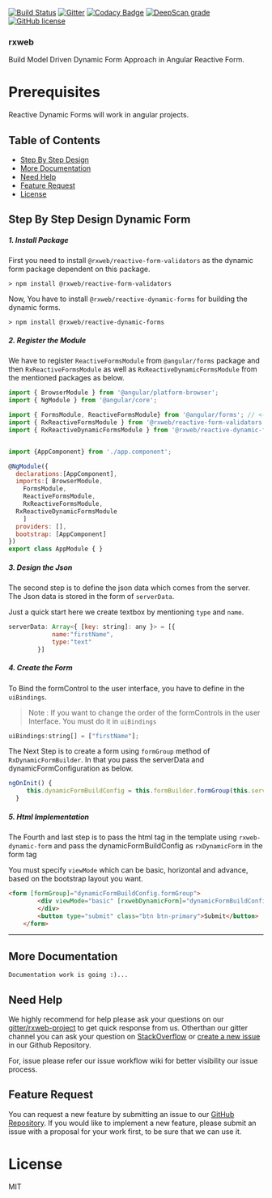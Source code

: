 [![Build Status](https://travis-ci.org/rxweb/rxweb.svg?branch=master)](https://travis-ci.org/rxweb/rxweb)
[![Gitter](https://badges.gitter.im/rx-web/Lobby.svg)](https://gitter.im/rxweb-project/rxweb?utm_source=badge&utm_medium=badge&utm_campaign=pr-badge&utm_content=body_badge)
[![Codacy Badge](https://api.codacy.com/project/badge/Grade/6af5855682524d39a0d88bade210facd)](https://www.codacy.com/app/rxweb/rxweb?utm_source=github.com&amp;utm_medium=referral&amp;utm_content=rxweb/rxweb&amp;utm_campaign=Badge_Grade)
[![DeepScan grade](https://deepscan.io/api/teams/3217/projects/4745/branches/37870/badge/grade.svg)](https://deepscan.io/dashboard#view=project&tid=3217&pid=4745&bid=37870)
[![GitHub license](https://img.shields.io/github/license/rxweb/rxweb.svg)](https://github.com/rxweb/rxweb/blob/master/LICENSE)



<h3>rxweb</h3>
Build Model Driven Dynamic Form Approach in Angular Reactive Form. 



# Prerequisites
Reactive Dynamic Forms will work in angular projects.

## Table of Contents

* [Step By Step Design](#step-by-step)
* [More Documentation](#more-documentation)
* [Need Help](#need-help) 
* [Feature Request](#feature-request)
* [License](#license)

## Step By Step Design Dynamic Form
##### 1. Install Package
 First you need to install `@rxweb/reactive-form-validators` as the dynamic form package dependent on this package.
 
    > npm install @rxweb/reactive-form-validators
    
 Now, You have to install `@rxweb/reactive-dynamic-forms` for building the dynamic forms.
 
    > npm install @rxweb/reactive-dynamic-forms
    

##### 2. Register the Module
We have to register `ReactiveFormsModule` from `@angular/forms` package and then `RxReactiveFormsModule` as well as `RxReactiveDynamicFormsModule`  from the mentioned packages as below.

```js
import { BrowserModule } from '@angular/platform-browser';
import { NgModule } from '@angular/core';

import { FormsModule, ReactiveFormsModule} from '@angular/forms'; // <-- #1 import module
import { RxReactiveFormsModule } from '@rxweb/reactive-form-validators'; // <-- #2 import module
import { RxReactiveDynamicFormsModule } from '@rxweb/reactive-dynamic-forms'; // <-- #3 import module


import {AppComponent} from './app.component';

@NgModule({
  declarations:[AppComponent],
  imports:[ BrowserModule, 
	FormsModule,
	ReactiveFormsModule, 
	RxReactiveFormsModule,  
  RxReactiveDynamicFormsModule
	] 
  providers: [], 
  bootstrap: [AppComponent]
})
export class AppModule { }
```

##### 3. Design the Json
The second step is to define the json data which comes from the server. The Json data is stored in the form of `serverData`.

Just a quick start here we create textbox by mentioning `type` and `name`.

```js
serverData: Array<{ [key: string]: any }> = [{
            name:"firstName",
            type:"text"
        }]
```

##### 4. Create the Form
To Bind the formControl to the user interface, you have to define in the `uiBindings`.

> Note : If you want to change the order of the formControls in the user Interface. You must do it in `uiBindings`

```js
uiBindings:string[] = ["firstName"];
```

The Next Step is to create a form using `formGroup` method of `RxDynamicFormBuilder`. In that you pass the serverData and dynamicFormConfiguration as below.

```js
ngOnInit() {
     this.dynamicFormBuildConfig = this.formBuilder.formGroup(this.serverData,this.dynamicFormBuilderConfiguration)
  }
```

##### 5. Html Implementation
The Fourth and last step is to pass the html tag in the template using `rxweb-dynamic-form` and pass the dynamicFormBuildConfig as `rxDynamicForm` in the form tag

You must specify `viewMode` which can be basic, horizontal and advance, based on the bootstrap layout you want.

```html
<form [formGroup]="dynamicFormBuildConfig.formGroup">
        <div viewMode="basic" [rxwebDynamicForm]="dynamicFormBuildConfig" [uiBindings]="uiBindings">
        </div>      
        <button type="submit" class="btn btn-primary">Submit</button>
    </form>
```
***

## More Documentation
	Documentation work is going :)...

  
## Need Help
We highly recommend for help please ask your questions on our <a href="https://gitter.im/rxweb-project/rxweb?source=orgpage">gitter/rxweb-project</a> to get quick response from us. Otherthan our gitter channel you can ask your question on <a
href="https://stackoverflow.com/search?q=rxweb">StackOverflow</a> or <a href="https://github.com/rxweb/rxweb/issues/new/choose">create a new issue</a> in our Github Repository.

For, issue please refer our issue workflow wiki for better visibility our issue process.

## Feature Request
You can request a new feature by submitting an issue to our <a href="https://github.com/rxweb/rxweb">GitHub Repository</a>. If you would like to implement a new feature, please submit an issue with a proposal for your work first, to be sure that we can use it.

# License
MIT

